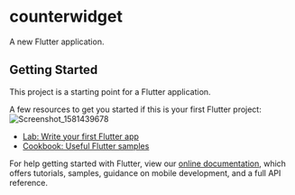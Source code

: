 # counterwidget

A new Flutter application.

## Getting Started

This project is a starting point for a Flutter application.

A few resources to get you started if this is your first Flutter project:
![Screenshot_1581439678](https://user-images.githubusercontent.com/55954247/74258929-16cac800-4d1d-11ea-9981-51519ca2b667.png)

- [Lab: Write your first Flutter app](https://flutter.dev/docs/get-started/codelab)
- [Cookbook: Useful Flutter samples](https://flutter.dev/docs/cookbook)

For help getting started with Flutter, view our
[online documentation](https://flutter.dev/docs), which offers tutorials,
samples, guidance on mobile development, and a full API reference.
